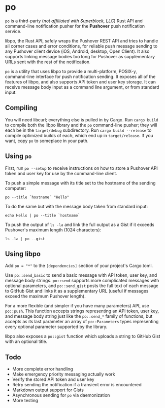 po
==

`po` is a third-party (*not affiliated with Superblock, LLC*) Rust API and command-line notification pusher for the **Pushover** push notification service.

libpo, the Rust API, safely wraps the Pushover REST API and tries to handle all corner cases and error conditions, for reliable push message sending to any Pushover client device (iOS, Android, desktop, Open Client). It also supports linking message bodies too long for Pushover as supplementary URLs sent with the rest of the notification.

`po` is a utility that uses libpo to provide a multi-platform, POSIX-y, command-line interface for push notification sending. It exposes all of the features of libpo, and also supports API token and user key storage. It can receive message body input as a command line argument, or from standard input.

## Compiling
You will need libcurl; everything else is pulled in by Cargo.
Run `cargo build` to compile both the libpo library and the `po` command-line pusher; they will each be in the `target/debug` subdirectory. Run `cargo build --release` to compile optimized builds of each, which end up in `target/release`. If you want, copy `po` to someplace in your path.

## Using `po`
First, run `po --setup` to receive instructions on how to store a Pushover API token and user key for use by the command-line client.

To push a simple message with its title set to the hostname of the sending computer:

```po --title `hostname` "Hello"```

To do the same but with the message body taken from standard input:

```echo Hello | po --title `hostname` ```

To push the output of `ls -la` and link the full output as a Gist if it exceeds Pushover's maximum length (1024 characters):

```ls -la | po --gist```

## Using libpo

Add `po = "*"` to the `[dependencies]` section of your project's Cargo.toml.

Use `po::send_basic` to send a basic message with API token, user key, and message body strings. `po::send` supports more complicated messages with optional parameters, and `po::send_gist` posts the full text of each message to GitHub Gist and links it as a supplementary URL (useful if messages exceed the maximum Pushover length).

For a more flexible (and simpler if you have many parameters) API, use `po::push`. This function accepts strings representing an API token, user key, and message body string just like the `po::send_*` family of functions, but accepts as its last parameter an array of `po::Parameters` types representing every optional parameter supported by the library.

libpo also exposes a `po::gist` function which uploads a string to GitHub Gist with an optional title.

## Todo
* More complete error handling
* Make emergency priority messaging actually work
* Verify the stored API token and user key
* Retry sending the notification if a transient error is encountered
* Markdown output support for Gists
* Asynchronous sending for `po` via daemonization
* More testing
